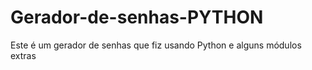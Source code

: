 # Gerador-de-senhas-PYTHON
Este é um gerador de senhas que fiz usando Python e alguns módulos extras 
